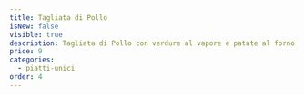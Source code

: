 ```yaml
---
title: Tagliata di Pollo
isNew: false
visible: true
description: Tagliata di Pollo con verdure al vapore e patate al forno
price: 9
categories:
  - piatti-unici
order: 4
---
```

